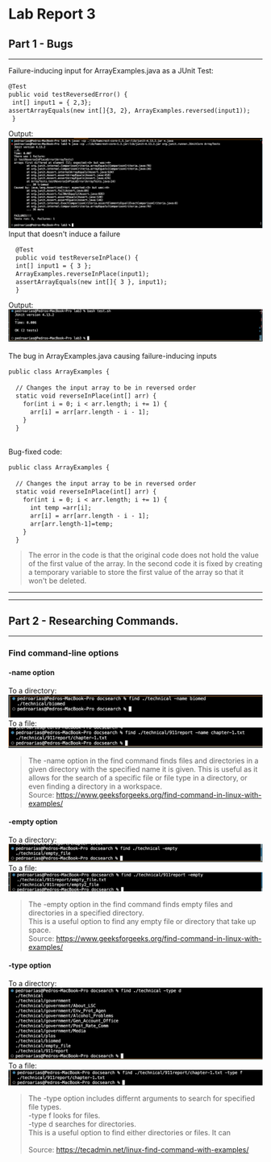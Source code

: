 # Lab Report 3
## Part 1 - Bugs
---
Failure-inducing input for ArrayExamples.java as a JUnit Test: <br>
```
@Test
public void testReversedError() {
 int[] input1 = { 2,3};
assertArrayEquals(new int[]{3, 2}, ArrayExamples.reversed(input1));
 }
```
  Output: 
  ![Failure inducing output](failure-inducing-output.png)
  <br>Input that doesn't induce a failure <br>
  ```
	@Test 
	public void testReverseInPlace() {
    int[] input1 = { 3 };
    ArrayExamples.reverseInPlace(input1);
    assertArrayEquals(new int[]{ 3 }, input1);
	}
```
Output: <br>
![Sucessful inout](Sucess-input.png)
<br>
<br>
The bug in ArrayExamples.java causing failure-inducing inputs<br>

```
public class ArrayExamples {

  // Changes the input array to be in reversed order
  static void reverseInPlace(int[] arr) {
    for(int i = 0; i < arr.length; i += 1) {
      arr[i] = arr[arr.length - i - 1];
    }
  }
```
<br>
Bug-fixed code:
<br>

```
public class ArrayExamples {

  // Changes the input array to be in reversed order
  static void reverseInPlace(int[] arr) {
    for(int i = 0; i < arr.length; i += 1) {
      int temp =arr[i];
      arr[i] = arr[arr.length - i - 1];
      arr[arr.length-1]=temp;
    }
  }
```
>The error in the code is that the original code does not hold the value of the first value of the array. 
> In the second code it is fixed by creating a temporary variable to store the first value of the array so that it won't be deleted.
---
---
## Part 2 - Researching Commands.
---
### Find command-line options <br>
#### -name option<br>
To a directory:
![find directory](Find-name-dir.png)
To a file:
![find directory](find-name-file.png)
>The -name option in the find command finds files and directories in a given directory with the specified name it is given.
>This is useful as it allows for the search of a specific file or file type in a directory, or even finding a directory in a workspace. 
<br>Source: https://www.geeksforgeeks.org/find-command-in-linux-with-examples/

#### -empty option <br>
To a directory:
![find directory](find-empty-dir.png)
To a file:
![find directory](find-empty-file.png)
>The -empty option in the find command finds empty files and directories in a specified directory.<br>
>This is a useful option to find any empty file or directory that take up space.
<br>Source: https://www.geeksforgeeks.org/find-command-in-linux-with-examples/

#### -type option <br>
To a directory:
![find directory](find-type-d-dir.png)
To a file:
![find file](find-f.png)
>The -type option includes differnt arguments to search for specified file types.<br>
>-type f looks for files.<br>
>-type d searches for directories.<br>
>This is a useful option to find either directories or files. It can <br>
<br>Source: https://tecadmin.net/linux-find-command-with-examples/
  
